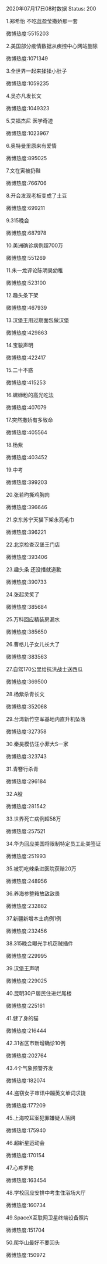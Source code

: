 2020年07月17日08时数据
Status: 200

1.郑希怡 不吃蓝盈莹撒娇那一套

微博热度:5515203

2.美国部分疫情数据从疾控中心网站删除

微博热度:1071349

3.全世界一起来揉揉小肚子

微博热度:1059235

4.吴亦凡发长文

微博热度:1049323

5.艾福杰尼 医学奇迹

微博热度:1023967

6.奥特曼里原来有爱情

微博热度:895025

7.文在寅被扔鞋

微博热度:766706

8.开会发现老板变成了土豆

微博热度:699211

9.315晚会

微博热度:687978

10.美洲确诊病例超700万

微博热度:551269

11.朱一龙评论陈明昊幼稚

微博热度:523100

12.趣头条下架

微博热度:467939

13.汉堡王用过期面包做汉堡

微博热度:429863

14.宝骏声明

微博热度:422417

15.二十不惑

微博热度:415253

16.螺蛳粉的高光吃法

微博热度:407079

17.突然撒娇有多致命

微博热度:405564

18.杨紫

微博热度:403452

19.中考

微博热度:399203

20.张若昀撕鸡胸肉

微博热度:396646

21.京东苏宁天猫下架永亮毛巾

微博热度:396221

22.北京检查汉堡王门店

微博热度:393406

23.趣头条 还没播就道歉

微博热度:390733

24.张起灵笑了

微博热度:385684

25.万科回应精装房漏水

微博热度:385650

26.曹格儿子女儿长大了

微博热度:383563

27.自驾170公里给抗洪战士送西瓜

微博热度:369500

28.杨紫杀青长文

微博热度:352068

29.台湾新竹空军基地内直升机坠落

微博热度:327358

30.秦昊模仿汪小菲大S一家

微博热度:323743

31.青簪行杀青

微博热度:296184

32.A股

微博热度:281542

33.世界死亡病例超58万

微博热度:257521

34.华为回应美国将限制特定员工赴美签证

微博热度:251993

35.被罚吃辣条进医院获赔20万

微博热度:248956

36.养海参整箱放敌敌畏

微博热度:232882

37.新疆新增本土病例1例

微博热度:232456

38.315晚会曝光手机窃贼插件

微博热度:229995

39.汉堡王声明

微博热度:229025

40.昆明30户居民住进烂尾楼

微博热度:225161

41.健了身的猫

微博热度:216444

42.31省区市新增确诊10例

微博热度:202764

43.4个气象预警齐发

微博热度:182074

44.盗窃女子审讯中蹦英文单词求饶

微博热度:177209

45.上海咬耳案犯罪嫌疑人落网

微博热度:175940

46.超新星运动会

微博热度:170154

47.心疼罗艳

微博热度:163454

48.学校回应安排中考生住浴场大厅

微博热度:160734

49.SpaceX互联网卫星终端设备照片

微博热度:151704

50.爬华山最好不要回头

微博热度:150972


